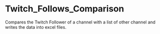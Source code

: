 # Twitch_Follows_Comparison
Compares the Twitch Follower of a channel with a list of other channel and writes the data into excel files.
